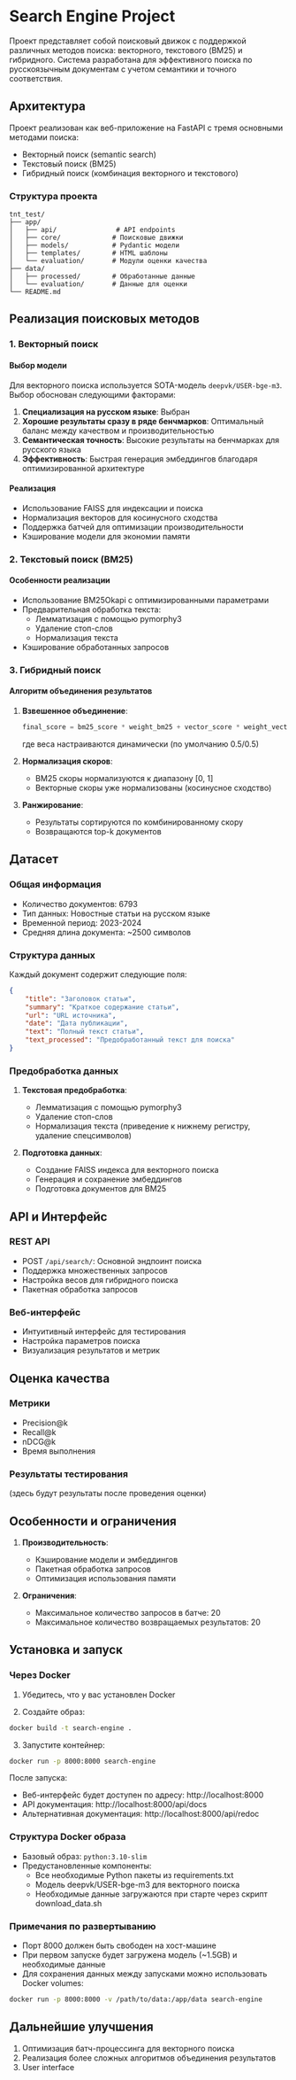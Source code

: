 # Search Engine Project

Проект представляет собой поисковый движок с поддержкой различных методов поиска: векторного, текстового (BM25) и гибридного. Система разработана для эффективного поиска по русскоязычным документам с учетом семантики и точного соответствия.

## Архитектура

Проект реализован как веб-приложение на FastAPI с тремя основными методами поиска:
- Векторный поиск (semantic search)
- Текстовый поиск (BM25)
- Гибридный поиск (комбинация векторного и текстового)

### Структура проекта
```
tnt_test/
├── app/
│   ├── api/               # API endpoints
│   ├── core/             # Поисковые движки
│   ├── models/           # Pydantic модели
│   ├── templates/        # HTML шаблоны
│   └── evaluation/       # Модули оценки качества
├── data/
│   ├── processed/        # Обработанные данные
│   └── evaluation/       # Данные для оценки
└── README.md
```

## Реализация поисковых методов

### 1. Векторный поиск

#### Выбор модели
Для векторного поиска используется SOTA-модель `deepvk/USER-bge-m3`. Выбор обоснован следующими факторами:

1. **Специализация на русском языке**: Выбран 
2. **Хорошие результаты сразу в ряде бенчмарков**: Оптимальный баланс между качеством и производительностью
3. **Семантическая точность**: Высокие результаты на бенчмарках для русского языка
4. **Эффективность**: Быстрая генерация эмбеддингов благодаря оптимизированной архитектуре

#### Реализация
- Использование FAISS для индексации и поиска
- Нормализация векторов для косинусного сходства
- Поддержка батчей для оптимизации производительности
- Кэширование модели для экономии памяти

### 2. Текстовый поиск (BM25)

#### Особенности реализации
- Использование BM25Okapi с оптимизированными параметрами
- Предварительная обработка текста:
  - Лемматизация с помощью pymorphy3
  - Удаление стоп-слов
  - Нормализация текста
- Кэширование обработанных запросов

### 3. Гибридный поиск

#### Алгоритм объединения результатов
1. **Взвешенное объединение**:
   ```python
   final_score = bm25_score * weight_bm25 + vector_score * weight_vector
   ```
   где веса настраиваются динамически (по умолчанию 0.5/0.5)

2. **Нормализация скоров**:
   - BM25 скоры нормализуются к диапазону [0, 1]
   - Векторные скоры уже нормализованы (косинусное сходство)

3. **Ранжирование**:
   - Результаты сортируются по комбинированному скору
   - Возвращаются top-k документов
   
## Датасет

### Общая информация
- Количество документов: 6793
- Тип данных: Новостные статьи на русском языке
- Временной период: 2023-2024
- Средняя длина документа: ~2500 символов

### Структура данных
Каждый документ содержит следующие поля:
```json
{
    "title": "Заголовок статьи",
    "summary": "Краткое содержание статьи",
    "url": "URL источника",
    "date": "Дата публикации",
    "text": "Полный текст статьи",
    "text_processed": "Предобработанный текст для поиска"
}
```

### Предобработка данных

1. **Текстовая предобработка**:
   - Лемматизация с помощью pymorphy3
   - Удаление стоп-слов
   - Нормализация текста (приведение к нижнему регистру, удаление спецсимволов)

2. **Подготовка данных**:
   - Создание FAISS индекса для векторного поиска
   - Генерация и сохранение эмбеддингов
   - Подготовка документов для BM25

## API и Интерфейс

### REST API
- POST `/api/search/`: Основной эндпоинт поиска
- Поддержка множественных запросов
- Настройка весов для гибридного поиска
- Пакетная обработка запросов

### Веб-интерфейс
- Интуитивный интерфейс для тестирования
- Настройка параметров поиска
- Визуализация результатов и метрик

## Оценка качества

### Метрики
- Precision@k
- Recall@k
- nDCG@k
- Время выполнения

### Результаты тестирования
(здесь будут результаты после проведения оценки)

## Особенности и ограничения

1. **Производительность**:
   - Кэширование модели и эмбеддингов
   - Пакетная обработка запросов
   - Оптимизация использования памяти

2. **Ограничения**:
   - Максимальное количество запросов в батче: 20
   - Максимальное количество возвращаемых результатов: 20

## Установка и запуск

### Через Docker

1. Убедитесь, что у вас установлен Docker

2. Создайте образ:
```bash
docker build -t search-engine .
```

3. Запустите контейнер:
```bash
docker run -p 8000:8000 search-engine
```

После запуска:
- Веб-интерфейс будет доступен по адресу: http://localhost:8000
- API документация: http://localhost:8000/api/docs
- Альтернативная документация: http://localhost:8000/api/redoc

### Структура Docker образа

- Базовый образ: `python:3.10-slim`
- Предустановленные компоненты:
  - Все необходимые Python пакеты из requirements.txt
  - Модель deepvk/USER-bge-m3 для векторного поиска
  - Необходимые данные загружаются при старте через скрипт download_data.sh

### Примечания по развертыванию

- Порт 8000 должен быть свободен на хост-машине
- При первом запуске будет загружена модель (~1.5GB) и необходимые данные
- Для сохранения данных между запусками можно использовать Docker volumes:
```bash
docker run -p 8000:8000 -v /path/to/data:/app/data search-engine
```


## Дальнейшие улучшения

1. Оптимизация батч-процессинга для векторного поиска
2. Реализация более сложных алгоритмов объединения результатов
3. User interface